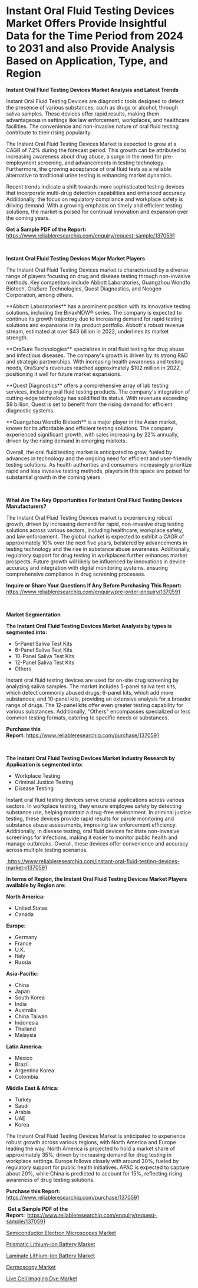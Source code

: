 <p><h1>Instant Oral Fluid Testing Devices Market Offers Provide Insightful Data for the Time Period from 2024 to 2031 and also Provide Analysis Based on Application, Type, and Region</h1></p><p><strong>Instant Oral Fluid Testing Devices Market Analysis and Latest Trends</strong></p>
<p><p>Instant Oral Fluid Testing Devices are diagnostic tools designed to detect the presence of various substances, such as drugs or alcohol, through saliva samples. These devices offer rapid results, making them advantageous in settings like law enforcement, workplaces, and healthcare facilities. The convenience and non-invasive nature of oral fluid testing contribute to their rising popularity.</p><p>The Instant Oral Fluid Testing Devices Market is expected to grow at a CAGR of 7.2% during the forecast period. This growth can be attributed to increasing awareness about drug abuse, a surge in the need for pre-employment screening, and advancements in testing technology. Furthermore, the growing acceptance of oral fluid tests as a reliable alternative to traditional urine testing is enhancing market dynamics.</p><p>Recent trends indicate a shift towards more sophisticated testing devices that incorporate multi-drug detection capabilities and enhanced accuracy. Additionally, the focus on regulatory compliance and workplace safety is driving demand. With a growing emphasis on timely and efficient testing solutions, the market is poised for continual innovation and expansion over the coming years.</p></p>
<p><strong>Get a Sample PDF of the Report:&nbsp;</strong> <a href="https://www.reliableresearchiq.com/enquiry/request-sample/1370591?utm_campaign=973&utm_medium=2&utm_source=Github&utm_content=ia&utm_term=06122024&utm_id=instant-oral-fluid-testing-devices">https://www.reliableresearchiq.com/enquiry/request-sample/1370591</a></p>
<p>&nbsp;</p>
<p><strong>Instant Oral Fluid Testing Devices Major Market Players</strong></p>
<p><p>The Instant Oral Fluid Testing Devices market is characterized by a diverse range of players focusing on drug and disease testing through non-invasive methods. Key competitors include Abbott Laboratories, Guangzhou Wondfo Biotech, OraSure Technologies, Quest Diagnostics, and Neogen Corporation, among others.</p><p>**Abbott Laboratories** has a prominent position with its innovative testing solutions, including the BinaxNOW® series. The company is expected to continue its growth trajectory due to increasing demand for rapid testing solutions and expansions in its product portfolio. Abbott's robust revenue stream, estimated at over $43 billion in 2022, underlines its market strength.</p><p>**OraSure Technologies** specializes in oral fluid testing for drug abuse and infectious diseases. The company's growth is driven by its strong R&D and strategic partnerships. With increasing health awareness and testing needs, OraSure's revenues reached approximately $102 million in 2022, positioning it well for future market expansions.</p><p>**Quest Diagnostics** offers a comprehensive array of lab testing services, including oral fluid testing products. The company's integration of cutting-edge technology has solidified its status. With revenues exceeding $9 billion, Quest is set to benefit from the rising demand for efficient diagnostic systems.</p><p>**Guangzhou Wondfo Biotech** is a major player in the Asian market, known for its affordable and efficient testing solutions. The company experienced significant growth, with sales increasing by 22% annually, driven by the rising demand in emerging markets.</p><p>Overall, the oral fluid testing market is anticipated to grow, fueled by advances in technology and the ongoing need for efficient and user-friendly testing solutions. As health authorities and consumers increasingly prioritize rapid and less invasive testing methods, players in this space are poised for substantial growth in the coming years.</p></p>
<p>&nbsp;</p>
<p><strong>What Are The Key Opportunities For Instant Oral Fluid Testing Devices Manufacturers?</strong></p>
<p><p>The Instant Oral Fluid Testing Devices market is experiencing robust growth, driven by increasing demand for rapid, non-invasive drug testing solutions across various sectors, including healthcare, workplace safety, and law enforcement. The global market is expected to exhibit a CAGR of approximately 10% over the next five years, bolstered by advancements in testing technology and the rise in substance abuse awareness. Additionally, regulatory support for drug testing in workplaces further enhances market prospects. Future growth will likely be influenced by innovations in device accuracy and integration with digital monitoring systems, ensuring comprehensive compliance in drug screening processes.</p></p>
<p><strong>Inquire or Share Your Questions If Any Before Purchasing This Report:</strong> <a href="https://www.reliableresearchiq.com/enquiry/pre-order-enquiry/1370591?utm_campaign=973&utm_medium=2&utm_source=Github&utm_content=ia&utm_term=06122024&utm_id=instant-oral-fluid-testing-devices">https://www.reliableresearchiq.com/enquiry/pre-order-enquiry/1370591</a></p>
<p>&nbsp;</p>
<p><strong>Market Segmentation</strong></p>
<p><strong>The Instant Oral Fluid Testing Devices Market Analysis by types is segmented into:</strong></p>
<p><ul><li>5-Panel Saliva Test Kits</li><li>6-Panel Saliva Test Kits</li><li>10-Panel Saliva Test Kits</li><li>12-Panel Saliva Test Kits</li><li>Others</li></ul></p>
<p><p>Instant oral fluid testing devices are used for on-site drug screening by analyzing saliva samples. The market includes 5-panel saliva test kits, which detect commonly abused drugs; 6-panel kits, which add more substances; and 10-panel kits, providing an extensive analysis for a broader range of drugs. The 12-panel kits offer even greater testing capability for various substances. Additionally, "Others" encompasses specialized or less common testing formats, catering to specific needs or substances.</p></p>
<p><strong>Purchase this Report:&nbsp;</strong><a href="https://www.reliableresearchiq.com/purchase/1370591?utm_campaign=973&utm_medium=2&utm_source=Github&utm_content=ia&utm_term=06122024&utm_id=instant-oral-fluid-testing-devices">https://www.reliableresearchiq.com/purchase/1370591</a></p>
<p>&nbsp;</p>
<p><strong>The Instant Oral Fluid Testing Devices Market Industry Research by Application is segmented into:</strong></p>
<p><ul><li>Workplace Testing</li><li>Criminal Justice Testing</li><li>Disease Testing</li></ul></p>
<p><p>Instant oral fluid testing devices serve crucial applications across various sectors. In workplace testing, they ensure employee safety by detecting substance use, helping maintain a drug-free environment. In criminal justice testing, these devices provide rapid results for parole monitoring and substance abuse assessments, improving law enforcement efficiency. Additionally, in disease testing, oral fluid devices facilitate non-invasive screenings for infections, making it easier to monitor public health and manage outbreaks. Overall, these devices offer convenience and accuracy across multiple testing scenarios.</p></p>
<p><a href="https://www.reliableresearchiq.com/instant-oral-fluid-testing-devices-market-r1370591?utm_campaign=973&utm_medium=2&utm_source=Github&utm_content=ia&utm_term=06122024&utm_id=instant-oral-fluid-testing-devices">&nbsp;https://www.reliableresearchiq.com/instant-oral-fluid-testing-devices-market-r1370591</a></p>
<p><strong>In terms of Region, the Instant Oral Fluid Testing Devices Market Players available by Region are:</strong></p>
<p>
    <p> <strong> North America: </strong>
        <ul>
            <li>United States</li>
            <li>Canada</li>
        </ul>
        </p> 
    <p> <strong> Europe: </strong>
        <ul>
            <li>Germany</li>
            <li>France</li>
            <li>U.K.</li>
            <li>Italy</li>
            <li>Russia</li>
        </ul>
        </p> 
    <p> <strong> Asia-Pacific: </strong>
        <ul>
            <li>China</li>
            <li>Japan</li>
            <li>South Korea</li>
            <li>India</li>
            <li>Australia</li>
            <li>China Taiwan</li>
            <li>Indonesia</li>
            <li>Thailand</li>
            <li>Malaysia</li>
        </ul>
        </p> 
    <p> <strong> Latin America: </strong>
        <ul>
            <li>Mexico</li>
            <li>Brazil</li>
            <li>Argentina Korea</li>
            <li>Colombia</li>
        </ul>
        </p> 
    <p> <strong> Middle East & Africa: </strong>
        <ul>
            <li>Turkey</li>
            <li>Saudi</li>
            <li>Arabia</li>
            <li>UAE</li>
            <li>Korea</li>
        </ul>
    </p>
    </p>
<p><p>The Instant Oral Fluid Testing Devices Market is anticipated to experience robust growth across various regions, with North America and Europe leading the way. North America is projected to hold a market share of approximately 35%, driven by increasing demand for drug testing in workplace settings. Europe follows closely with around 30%, fueled by regulatory support for public health initiatives. APAC is expected to capture about 20%, while China is predicted to account for 15%, reflecting rising awareness of drug testing solutions.</p></p>
<p><strong>Purchase this Report: </strong><a href="https://www.reliableresearchiq.com/purchase/1370591?utm_campaign=973&utm_medium=2&utm_source=Github&utm_content=ia&utm_term=06122024&utm_id=instant-oral-fluid-testing-devices">https://www.reliableresearchiq.com/purchase/1370591</a></p>
<p>&nbsp;<strong>Get a Sample PDF of the Report:&nbsp;&nbsp;</strong><a href="https://www.reliableresearchiq.com/enquiry/request-sample/1370591?utm_campaign=973&utm_medium=2&utm_source=Github&utm_content=ia&utm_term=06122024&utm_id=instant-oral-fluid-testing-devices">https://www.reliableresearchiq.com/enquiry/request-sample/1370591</a></p>
<p><strong></strong></p>
<p><p><a href="https://issuu.com/reportprime-2/docs/semiconductor-electron-microscopes-market-size-203?utm_campaign=973&utm_medium=2&utm_source=Github&utm_content=ia&utm_term=06122024&utm_id=instant-oral-fluid-testing-devices">Semiconductor Electron Microscopes Market</a></p><p><a href="https://github.com/rodinayygacklezi/Market-Research-Report-List-1/blob/main/prismatic-lithium-ion-battery-market.md?utm_campaign=973&utm_medium=2&utm_source=Github&utm_content=ia&utm_term=06122024&utm_id=instant-oral-fluid-testing-devices">Prismatic Lithium-ion Battery Market</a></p><p><a href="https://github.com/hammelximalschid/Market-Research-Report-List-1/blob/main/laminate-lithium-ion-battery-market.md?utm_campaign=973&utm_medium=2&utm_source=Github&utm_content=ia&utm_term=06122024&utm_id=instant-oral-fluid-testing-devices">Laminate Lithium-Ion Battery Market</a></p><p><a href="https://www.linkedin.com/pulse/providing-view-both-historical-trends-future-projections-dermoscopy-lg9vc?utm_campaign=973&utm_medium=2&utm_source=Github&utm_content=ia&utm_term=06122024&utm_id=instant-oral-fluid-testing-devices">Dermoscopy Market</a></p><p><a href="https://issuu.com/reportprime-2/docs/live-cell-imaging-dye-market-size-2030.pptx?utm_campaign=973&utm_medium=2&utm_source=Github&utm_content=ia&utm_term=06122024&utm_id=instant-oral-fluid-testing-devices">Live Cell Imaging Dye Market</a></p></p>